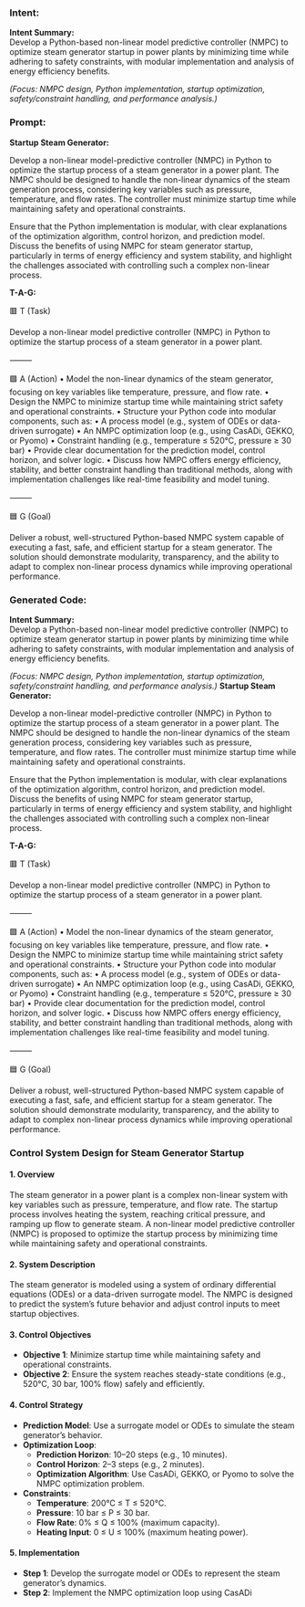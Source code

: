 ### Intent:
**Intent Summary:**  
Develop a Python-based non-linear model predictive controller (NMPC) to optimize steam generator startup in power plants by minimizing time while adhering to safety constraints, with modular implementation and analysis of energy efficiency benefits.  

*(Focus: NMPC design, Python implementation, startup optimization, safety/constraint handling, and performance analysis.)*

### Prompt:
**Startup Steam Generator:**

Develop a non-linear model-predictive controller (NMPC) in Python to optimize the startup process of a steam generator in a power plant. The NMPC should be designed to handle the non-linear dynamics of the steam generation process, considering key variables such as pressure, temperature, and flow rates. The controller must minimize startup time while maintaining safety and operational constraints.

Ensure that the Python implementation is modular, with clear explanations of the optimization algorithm, control horizon, and prediction model. Discuss the benefits of using NMPC for steam generator startup, particularly in terms of energy efficiency and system stability, and highlight the challenges associated with controlling such a complex non-linear process.

**T-A-G:**

🟥 T (Task)

Develop a non-linear model predictive controller (NMPC) in Python to optimize the startup process of a steam generator in a power plant.

⸻

🟩 A (Action)
	•	Model the non-linear dynamics of the steam generator, focusing on key variables like temperature, pressure, and flow rate.
	•	Design the NMPC to minimize startup time while maintaining strict safety and operational constraints.
	•	Structure your Python code into modular components, such as:
	•	A process model (e.g., system of ODEs or data-driven surrogate)
	•	An NMPC optimization loop (e.g., using CasADi, GEKKO, or Pyomo)
	•	Constraint handling (e.g., temperature ≤ 520°C, pressure ≥ 30 bar)
	•	Provide clear documentation for the prediction model, control horizon, and solver logic.
	•	Discuss how NMPC offers energy efficiency, stability, and better constraint handling than traditional methods, along with implementation challenges like real-time feasibility and model tuning.

⸻

🟦 G (Goal)

Deliver a robust, well-structured Python-based NMPC system capable of executing a fast, safe, and efficient startup for a steam generator. The solution should demonstrate modularity, transparency, and the ability to adapt to complex non-linear process dynamics while improving operational performance.

### Generated Code:
**Intent Summary:**  
Develop a Python-based non-linear model predictive controller (NMPC) to optimize steam generator startup in power plants by minimizing time while adhering to safety constraints, with modular implementation and analysis of energy efficiency benefits.  

*(Focus: NMPC design, Python implementation, startup optimization, safety/constraint handling, and performance analysis.)*
**Startup Steam Generator:**

Develop a non-linear model-predictive controller (NMPC) in Python to optimize the startup process of a steam generator in a power plant. The NMPC should be designed to handle the non-linear dynamics of the steam generation process, considering key variables such as pressure, temperature, and flow rates. The controller must minimize startup time while maintaining safety and operational constraints.

Ensure that the Python implementation is modular, with clear explanations of the optimization algorithm, control horizon, and prediction model. Discuss the benefits of using NMPC for steam generator startup, particularly in terms of energy efficiency and system stability, and highlight the challenges associated with controlling such a complex non-linear process.

**T-A-G:**

🟥 T (Task)

Develop a non-linear model predictive controller (NMPC) in Python to optimize the startup process of a steam generator in a power plant.

⸻

🟩 A (Action)
	•	Model the non-linear dynamics of the steam generator, focusing on key variables like temperature, pressure, and flow rate.
	•	Design the NMPC to minimize startup time while maintaining strict safety and operational constraints.
	•	Structure your Python code into modular components, such as:
	•	A process model (e.g., system of ODEs or data-driven surrogate)
	•	An NMPC optimization loop (e.g., using CasADi, GEKKO, or Pyomo)
	•	Constraint handling (e.g., temperature ≤ 520°C, pressure ≥ 30 bar)
	•	Provide clear documentation for the prediction model, control horizon, and solver logic.
	•	Discuss how NMPC offers energy efficiency, stability, and better constraint handling than traditional methods, along with implementation challenges like real-time feasibility and model tuning.

⸻

🟦 G (Goal)

Deliver a robust, well-structured Python-based NMPC system capable of executing a fast, safe, and efficient startup for a steam generator. The solution should demonstrate modularity, transparency, and the ability to adapt to complex non-linear process dynamics while improving operational performance.
### Control System Design for Steam Generator Startup

#### 1. Overview
The steam generator in a power plant is a complex non-linear system with key variables such as pressure, temperature, and flow rate. The startup process involves heating the system, reaching critical pressure, and ramping up flow to generate steam. A non-linear model predictive controller (NMPC) is proposed to optimize the startup process by minimizing time while maintaining safety and operational constraints.

#### 2. System Description
The steam generator is modeled using a system of ordinary differential equations (ODEs) or a data-driven surrogate model. The NMPC is designed to predict the system’s future behavior and adjust control inputs to meet startup objectives.

#### 3. Control Objectives
- **Objective 1**: Minimize startup time while maintaining safety and operational constraints.
- **Objective 2**: Ensure the system reaches steady-state conditions (e.g., 520°C, 30 bar, 100% flow) safely and efficiently.

#### 4. Control Strategy
- **Prediction Model**: Use a surrogate model or ODEs to simulate the steam generator’s behavior.
- **Optimization Loop**:
  - **Prediction Horizon**: 10–20 steps (e.g., 10 minutes).
  - **Control Horizon**: 2–3 steps (e.g., 2 minutes).
  - **Optimization Algorithm**: Use CasADi, GEKKO, or Pyomo to solve the NMPC optimization problem.
- **Constraints**:
  - **Temperature**: 200°C ≤ T ≤ 520°C.
  - **Pressure**: 10 bar ≤ P ≤ 30 bar.
  - **Flow Rate**: 0% ≤ Q ≤ 100% (maximum capacity).
  - **Heating Input**: 0 ≤ U ≤ 100% (maximum heating power).

#### 5. Implementation
- **Step 1**: Develop the surrogate model or ODEs to represent the steam generator’s dynamics.
- **Step 2**: Implement the NMPC optimization loop using CasADi
